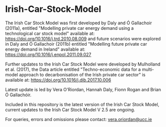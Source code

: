 # Irish-Car-Stock-Model

The Irish Car Stock Model was first developed by Daly and Ó Gallachoir (2011a), entitled "Modelling private car energy demand using a technological car stock model" available at: https://doi.org/10.1016/j.trd.2010.08.009 and future scenarios were explored in Daly and Ó Gallachoir (2011b) entitled "Modelling future private car energy demand in Ireland" available at: https://doi.org/10.1016/j.enpol.2011.09.027

Further updates to the Irish Car Stock Model were developed by Mulholland et al. (2017), the Data article entitled "Techno-economic data for a multi-model approach to decarbonisation of the Irish private car sector" is available at:  https://doi.org/10.1016/j.dib.2017.10.006

Latest update is led by Vera O'Riordan, Hannah Daly, Fionn Rogan and Brian Ó Gallachóir.

Included in this repository is the latest version of the Irish Car Stock Model, current updates to the Irish Car Stock Model V 2.5 are ongoing.

For queries, errors and omissions please contact: vera.oriordan@ucc.ie
